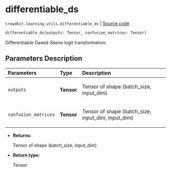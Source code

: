 # differentiable_ds
`crowdkit.learning.utils.differentiable_ds` | [Source code](https://github.com/Toloka/crowd-kit/blob/v1.2.0/crowdkit/learning/utils.py#L10)

```python
differentiable_ds(outputs: Tensor, confusion_matrices: Tensor)
```

Differentiable Dawid-Skene logit transformation.

## Parameters Description

| Parameters | Type | Description |
| :----------| :----| :-----------|
`outputs`|**Tensor**|<p>Tensor of shape (batch_size, input_dim)</p>
`confusion_matrices`|**Tensor**|<p>Tensor of shape (batch_size, input_dim, input_dim)</p>

* **Returns:**

  Tensor of shape (batch_size, input_dim)

* **Return type:**

  Tensor
